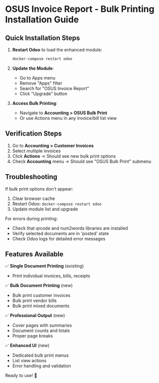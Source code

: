 # OSUS Invoice Report - Bulk Printing Installation Guide

## Quick Installation Steps

1. **Restart Odoo** to load the enhanced module:
   ```bash
   docker-compose restart odoo
   ```

2. **Update the Module**:
   - Go to Apps menu
   - Remove "Apps" filter 
   - Search for "OSUS Invoice Report"
   - Click "Upgrade" button

3. **Access Bulk Printing**:
   - Navigate to **Accounting > OSUS Bulk Print**
   - Or use Actions menu in any invoice/bill list view

## Verification Steps

1. Go to **Accounting > Customer Invoices**
2. Select multiple invoices
3. Click **Actions** → Should see new bulk print options
4. Check **Accounting** menu → Should see "OSUS Bulk Print" submenu

## Troubleshooting

If bulk print options don't appear:
1. Clear browser cache
2. Restart Odoo: `docker-compose restart odoo`
3. Update module list and upgrade

For errors during printing:
- Check that qrcode and num2words libraries are installed
- Verify selected documents are in 'posted' state
- Check Odoo logs for detailed error messages

## Features Available

✅ **Single Document Printing** (existing)
- Print individual invoices, bills, receipts

✅ **Bulk Document Printing** (new)
- Bulk print customer invoices
- Bulk print vendor bills  
- Bulk print mixed documents

✅ **Professional Output** (new)
- Cover pages with summaries
- Document counts and totals
- Proper page breaks

✅ **Enhanced UI** (new)
- Dedicated bulk print menus
- List view actions
- Error handling and validation

Ready to use! 🎉
